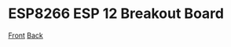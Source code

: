 # ESP8266 ESP 12 Breakout Board
[Front](https://raw.githubusercontent.com/gtaubman/clock2/master/boards/esp8266_breakout/images/front.png)
[Back](https://raw.githubusercontent.com/gtaubman/clock2/master/boards/esp8266_breakout/images/back.png)

